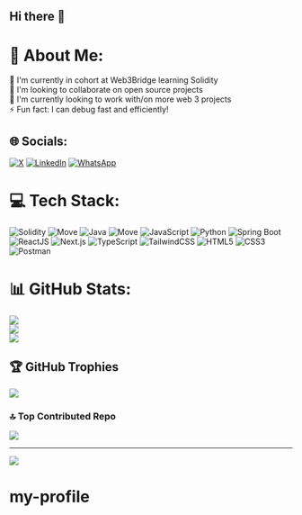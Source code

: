 ## Hi there 👋

# 💫 About Me:
🔭 I'm currently in cohort at Web3Bridge learning Solidity<br>👯 I'm looking to collaborate on open source projects<br>🌱 I'm currently looking to work with/on more web 3 projects<br>⚡ Fun fact: I can debug fast and efficiently!


## 🌐 Socials:
[![X](https://img.shields.io/badge/-black?logo=x&logoColor=white)](https://x.com/mvrckgmi)
[![LinkedIn](https://img.shields.io/badge/LinkedIn-0A66C2?logo=linkedin&logoColor=white)](https://www.linkedin.com/in/meshack-yaro/)
[![WhatsApp](https://img.shields.io/badge/WhatsApp-green?logo=whatsapp&logoColor=white)](https://api.whatsapp.com/send/?phone=2348172581637&text&type=phone_number&app_absent=0)

# 💻 Tech Stack:
![Solidity](https://img.shields.io/badge/Solidity-%23363636.svg?style=for-the-badge&logo=solidity&logoColor=white)
![Move](https://img.shields.io/badge/Sui%20Move-6fbcf0?style=for-the-badge&logo=sui&logoColor=white)
![Java](https://img.shields.io/badge/java-%23ED8B00.svg?style=for-the-badge&logo=openjdk&logoColor=white) 
![Move](https://img.shields.io/badge/Sui%20Move-000000?style=for-the-badge&logo=sui&logoColor=6fbcf0)
![JavaScript](https://img.shields.io/badge/javascript-%23323330.svg?style=for-the-badge&logo=javascript&logoColor=%23F7DF1E) 
![Python](https://img.shields.io/badge/python-3670A0?style=for-the-badge&logo=python&logoColor=ffdd54) 
![Spring Boot](https://img.shields.io/badge/springboot-%236DB33F.svg?style=for-the-badge&logo=springboot&logoColor=white) 
![ReactJS](https://img.shields.io/badge/react-%2320232a.svg?style=for-the-badge&logo=react&logoColor=%2361DAFB) 
![Next.js](https://img.shields.io/badge/Next.js-%23000000.svg?style=for-the-badge&logo=nextdotjs&logoColor=white) 
![TypeScript](https://img.shields.io/badge/typescript-%23007ACC.svg?style=for-the-badge&logo=typescript&logoColor=white) 
![TailwindCSS](https://img.shields.io/badge/tailwindcss-%2338B2AC.svg?style=for-the-badge&logo=tailwind-css&logoColor=white) 
![HTML5](https://img.shields.io/badge/html5-%23E34F26.svg?style=for-the-badge&logo=html5&logoColor=white) 
![CSS3](https://img.shields.io/badge/css3-%231572B6.svg?style=for-the-badge&logo=css3&logoColor=white) 
![Postman](https://img.shields.io/badge/Postman-FF6C37?style=for-the-badge&logo=postman&logoColor=white)

# 📊 GitHub Stats:
![](https://github-readme-stats.vercel.app/api?username=meshackyaro&theme=dark&hide_border=false&include_all_commits=true&count_private=true)<br/>
![](https://github-readme-streak-stats.herokuapp.com/?user=meshackyaro&theme=dark&hide_border=false)<br/>
![](https://github-readme-stats.vercel.app/api/top-langs/?username=meshackyaro&theme=dark&hide_border=false&include_all_commits=true&count_private=true&layout=compact)

## 🏆 GitHub Trophies
![](https://github-profile-trophy.vercel.app/?username=meshackyaro&theme=shadow_blue&no-frame=false&no-bg=true&margin-w=4)

### 🔝 Top Contributed Repo
![](https://github-contributor-stats.vercel.app/api?username=meshackyaro&limit=5&theme=dark&combine_all_yearly_contributions=true)

---
[![](https://visitcount.itsvg.in/api?id=meshackyaro&icon=0&color=0)](https://visitcount.itsvg.in)

<!-- Proudly created with GPRM ( https://gprm.itsvg.in ) -->
# my-profile
